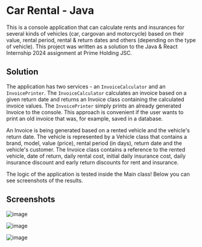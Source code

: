 # Car Rental - Java
This is a console application that can calculate rents and insurances for several kinds of vehicles (car, cargovan and motorcycle) 
based on their value, rental period, rental & return dates and others (depending on the type of vehicle). This project was written
as a solution to the Java & React Internship 2024 assignment at Prime Holding JSC.

## Solution
The application has two services - an `InvoiceCalculator` and an `InvoicePrinter`. The `InvoiceCalculator` calculates an invoice
based on a given return date and returns an Invoice class containing the calculated invoice values. The `InvoicePrinter` simply 
prints an already generated Invoice to the console. This approach is convenient if the user wants to print an old invoice that
was, for example, saved in a database.

An Invoice is being generated based on a rented vehicle and the vehicle's return date. The vehicle is represented by a Vehicle
class that contains a brand, model, value (price), rental period (in days), return date and the vehicle's customer. The Invoice
class contains a reference to the rented vehicle, date of return, daily rental cost, initial daily insurance cost, daily insurance
discount and early return discounts for rent and insurance.

The logic of the application is tested inside the Main class! Below you can see screenshots of the results.

## Screenshots
![image](https://github.com/vsl700/car-rental-java/assets/51147745/7c598ad1-f5a6-480f-9a35-e1ffe72c600e)

![image](https://github.com/vsl700/car-rental-java/assets/51147745/56979e91-45e1-4447-bfcd-688d44389ed2)

![image](https://github.com/vsl700/car-rental-java/assets/51147745/adce21d4-4ea5-4644-be0a-bcbea2401a31)

